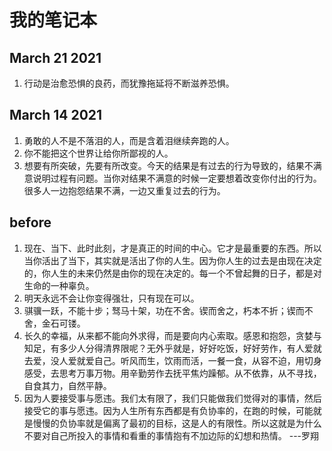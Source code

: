 # 我的笔记本

## March 21 2021
1. 行动是治愈恐惧的良药，而犹豫拖延将不断滋养恐惧。
## March 14 2021

1. 勇敢的人不是不落泪的人，而是含着泪继续奔跑的人。
2. 你不能把这个世界让给你所鄙视的人。
3. 想要有所突破，先要有所改变。今天的结果是有过去的行为导致的，结果不满意说明过程有问题。当你对结果不满意的时候一定要想着改变你付出的行为。很多人一边抱怨结果不满，一边又重复过去的行为。

## before

1. 现在、当下、此时此刻，才是真正的时间的中心。它才是最重要的东西。所以当你活出了当下，其实就是活出了你的人生。因为你人生的过去是由现在决定的，你人生的未来仍然是由你的现在决定的。每一个不曾起舞的日子，都是对生命的一种辜负。
2. 明天永远不会让你变得强壮，只有现在可以。
3. 骐骥一跃，不能十步；驽马十架，功在不舍。锲而舍之，朽本不折；锲而不舍，金石可镂。
4. 长久的幸福，从来都不能向外求得，而是要向内心索取。感恩和抱怨，贪婪与知足，有多少人分得清界限呢？无外乎就是，好好吃饭，好好劳作，有人爱就去爱，没人爱就爱自己。听风而生，饮雨而活，一餐一食，从容不迫，用切身感受，去思考万事万物。用辛勤劳作去抚平焦灼躁郁。从不依靠，从不寻找，自食其力，自然平静。
5. 因为人要接受事与愿违。我们太有限了，我们只能做我们觉得对的事情，然后接受它的事与愿违。因为人生所有东西都是有负协率的，在跑的时候，可能就是慢慢的负协率就是偏离了最初的目标，这是人的有限性。所以这就是为什么不要对自己所投入的事情和看重的事情抱有不加边际的幻想和热情。 ---罗翔



